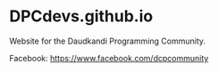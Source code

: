 # DPCdevs.github.io
Website for the Daudkandi Programming Community.

Facebook: https://www.facebook.com/dcpcommunity
